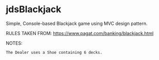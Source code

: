 # jdsBlackjack
Simple, Console-based Blackjack game using MVC design pattern.

RULES TAKEN FROM: https://www.pagat.com/banking/blackjack.html

NOTES:

	The Dealer uses a Shoe containing 6 decks.
